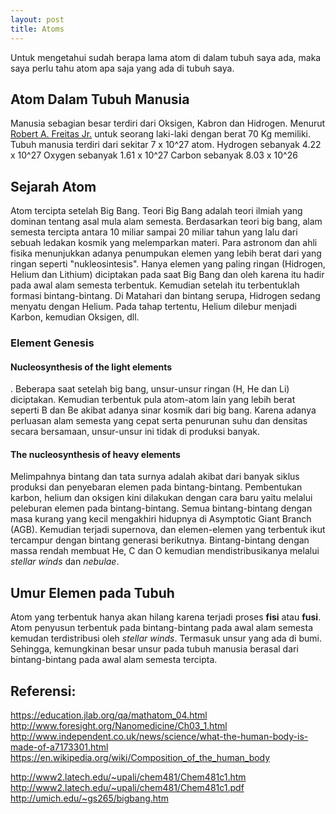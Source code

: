 ```yaml
---
layout: post
title: Atoms
---
```


Untuk mengetahui sudah berapa lama atom di dalam tubuh saya ada, maka saya perlu tahu atom apa saja yang ada di tubuh saya.

## Atom Dalam Tubuh Manusia

Manusia sebagian besar terdiri dari Oksigen, Kabron dan Hidrogen.
Menurut [Robert A. Freitas Jr.](http://www.foresight.org/Nanomedicine/Ch03_1.html) untuk seorang laki-laki dengan berat 70 Kg memiliki.
Tubuh manusia terdiri dari sekitar 7 x 10^27 atom.
Hydrogen sebanyak 4.22 x 10^27
Oxygen sebanyak 1.61 x 10^27
Carbon sebanyak 8.03 x 10^26

## Sejarah Atom

Atom tercipta setelah Big Bang.
Teori Big Bang adalah teori ilmiah yang dominan tentang asal mula alam semesta.
Berdasarkan teori big bang, alam semesta tercipta antara 10 miliar sampai 20 miliar tahun yang lalu dari sebuah ledakan kosmik yang melemparkan materi.
Para astronom dan ahli fisika menunjukkan adanya penumpukan elemen yang lebih berat dari yang ringan seperti "nukleosintesis". Hanya elemen yang paling ringan (Hidrogen, Helium dan Lithium) diciptakan pada saat Big Bang dan oleh karena itu hadir pada awal alam semesta terbentuk.
Kemudian setelah itu terbentuklah formasi bintang-bintang.
Di Matahari dan bintang serupa, Hidrogen sedang menyatu dengan Helium. Pada tahap tertentu, Helium dilebur menjadi Karbon, kemudian Oksigen, dll.

### Element Genesis

#### Nucleosynthesis of the light elements
.
Beberapa saat setelah big bang, unsur-unsur ringan (H, He dan Li) diciptakan.
Kemudian terbentuk pula atom-atom lain yang lebih berat seperti B dan Be akibat adanya sinar kosmik dari big bang.
Karena adanya perluasan alam semesta yang cepat serta penurunan suhu dan densitas secara bersamaan, unsur-unsur ini tidak di produksi banyak.

#### The nucleosynthesis of heavy elements 

Melimpahnya bintang dan tata surnya adalah akibat dari banyak siklus produksi dan penyebaran elemen pada bintang-bintang.
Pembentukan karbon, helium dan oksigen kini dilakukan dengan cara baru yaitu melalui peleburan elemen pada bintang-bintang.
Semua bintang-bintang dengan masa kurang yang kecil mengakhiri hidupnya di Asymptotic Giant Branch (AGB).
Kemudian terjadi supernova, dan elemen-elemen yang terbentuk ikut tercampur dengan bintang generasi berikutnya.
Bintang-bintang dengan massa rendah membuat He, C dan O kemudian mendistribusikanya melalui  _stellar winds_ dan _nebulae_. 

## Umur Elemen pada Tubuh

Atom yang terbentuk hanya akan hilang karena terjadi proses __fisi__ atau __fusi__.
Atom penyusun  terbentuk pada bintang-bintang pada awal alam semesta kemudan terdistribusi oleh _stellar winds_.
Termasuk unsur yang ada di bumi.
Sehingga, kemungkinan besar unsur pada tubuh manusia berasal dari bintang-bintang pada awal alam semesta tercipta.


## Referensi:

https://education.jlab.org/qa/mathatom_04.html
http://www.foresight.org/Nanomedicine/Ch03_1.html
http://www.independent.co.uk/news/science/what-the-human-body-is-made-of-a7173301.html
https://en.wikipedia.org/wiki/Composition_of_the_human_body

http://www2.latech.edu/~upali/chem481/Chem481c1.htm
http://www2.latech.edu/~upali/chem481/Chem481c1.pdf
http://umich.edu/~gs265/bigbang.htm
